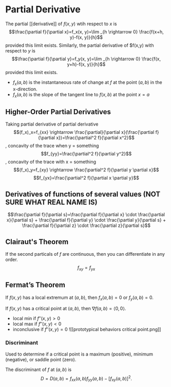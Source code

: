 # Partial Derivative
The partial [[derivative]] of $f(x,y)$ wtih respect to $x$ is
$$\frac{\partial f}{\partial x}=f_x(x, y)=\lim _{h \rightarrow 0} \frac{f(x+h, y)-f(x, y)}{h}$$
provided this limit exists.
Similarly, the partial derivative of $f(x,y) with respect to $y$ is
$$\frac{\partial f}{\partial y}=f_y(x, y)=\lim _{h \rightarrow 0} \frac{f(x, y+h)-f(x, y)}{h}$$
provided this limit exists.
- $f_x(a,b)$ is the instantaneous rate of change at $f$ at the point $(a,b)$ in the x-direction.
- $f_x(a,b)$ is the slope of the tangent line to $f(x,b)$ at the point $x=a$

## Higher-Order Partial Derivatives
Taking partial derivative of partial derivative
$$(f_x)_x=f_{xx} \rightarrow \frac{\partial}{\partial x}(\frac{\partial f}{\partial x})=\frac{\partial^2 f}{\partial x^2}$$, concavity of the trace when y = something
$$f_{yy}=\frac{\partial^2 f}{\partial y^2}$$, concavity of the trace with x = something
$$(f_x)_y=f_{xy} \rightarrow \frac{\partial^2 f}{\partial y \partial x}$$
$$f_{yx}=\frac{\partial^2 f}{\partial x \partial y}$$
## Derivatives of functions of several values (NOT SURE WHAT REAL NAME IS)
$$\frac{\partial f}{\partial s}=\frac{\partial f}{\partial x} \cdot \frac{\partial x}{\partial s} + \frac{\partial f}{\partial y} \cdot \frac{\partial y}{\partial s} + \frac{\partial f}{\partial z} \cdot \frac{\partial z}{\partial s}$$
## Clairaut's Theorem
If the second particals of $f$ are continuous, then you can differentiate in any order.
$$f_{xy}=f_{yx}$$
## Fermat’s Theorem
If $f(x,y)$ has a local extremum at $(a,b)$, then $f_x(a,b)=0$ or $f_y(a,b)=0$.

If $f(x,y)$ has a critical point at $(a,b)$, then $\nabla f(a,b)=\langle 0,0 \rangle$.
- local min if $f''(x,y) > 0$
- local max if $f''(x,y) < 0$
- inconclusive if $f''(x,y)=0$
![[prototypical behaviors critical point.png]]
### Discriminant
Used to determine if a critical point is a maximum (positive), minimum (negative), or saddle point (zero).

The discriminant of $f$ at $(a, b)$ is
$$
D=D(a, b)=f_{x x}(a, b) f_{y y}(a, b)-\left[f_{x y}(a, b)\right]^2 .
$$